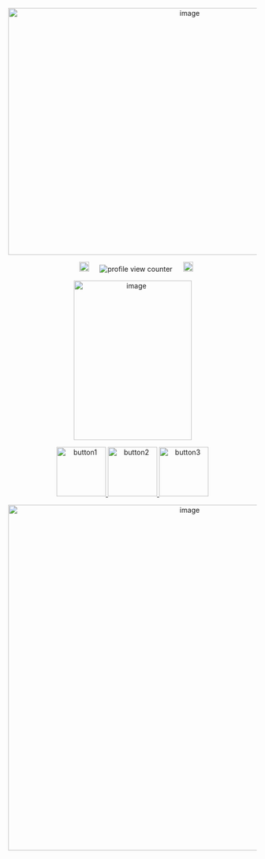 <p align="center">
<img width="720" height="500" alt="image" src="https://github.com/user-attachments/assets/bc1363d6-02a2-4f40-811b-4d25424f7211"
</p>

<p align="center">
 ⠀ <img width="20" height="20" alt="image" src="https://github.com/user-attachments/assets/ac39ba5e-e09f-4e80-bf17-0e8a962915ec" /> 　 <img src="https://komarev.com/ghpvc/?username=luuvbite&color=a9578c&label=stargazers" alt="profile view counter"> 　 <img width="20" height="20" alt="image" src="https://github.com/user-attachments/assets/ac39ba5e-e09f-4e80-bf17-0e8a962915ec" />
</p>

<p align="center">
<img width="239" height="323" alt="image" src="https://github.com/user-attachments/assets/c24981cd-7e00-4688-8834-449c471cb874" />
</p>


<p align="center">
  <a href="https://luuvbite.straw.page/">
    <img src="https://github.com/user-attachments/assets/3f365fa4-2990-4c7c-a3aa-8c0109c8e598" alt="button1" width="100" style="display:inline-block;">
  </a>
 
  <a href="https://rentry.co/luuvbite">
    <img src="https://github.com/user-attachments/assets/2201238f-dc14-4d77-b416-3b457e4791fe" alt="button2" width="100" style="display:inline-block;">
  </a>
  
  <a href="https://luuvbite.atabook.org/">
    <img src="https://github.com/user-attachments/assets/0ff1e6e2-f6cf-429f-ab74-b9a9625155f0" alt="button3" width="100" style="display:inline-block;">
  </a>
</p>


<p align="center">
<img width="720" height="700" alt="image" src="https://github.com/user-attachments/assets/23c24e85-a93d-4ee6-b205-3a7f38cb35a0" />
</p>
